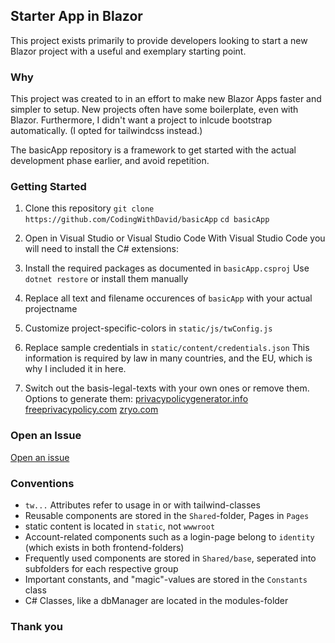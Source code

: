 
## Starter App in Blazor

This project exists primarily to provide developers looking to start a new Blazor project with a useful and exemplary starting point. 

### Why

This project was created to in an effort to make new Blazor Apps faster and simpler to setup. 
New projects often have some boilerplate, even with Blazor. Furthermore, I didn't want a project to inlcude bootstrap automatically. (I opted for tailwindcss instead.)

The basicApp repository is a framework to get started with the actual development phase earlier, and avoid repetition.

### Getting Started

1. Clone this repository
`git clone https://github.com/CodingWithDavid/basicApp`
`cd basicApp`

2. Open in Visual Studio or Visual Studio Code
With Visual Studio Code you will need to install the C# extensions:

3. Install the required packages as documented in `basicApp.csproj`
Use `dotnet restore` or install them manually

4. Replace all text and filename occurences of `basicApp` with your actual projectname

5. Customize project-specific-colors in `static/js/twConfig.js`

6. Replace sample credentials in `static/content/credentials.json` 
This information is required by law in many countries, and the EU, which is why I included it in here.

6. Switch out the basis-legal-texts with your own ones or remove them.
Options to generate them:
[privacypolicygenerator.info](https://www.privacypolicygenerator.info/)
[freeprivacypolicy.com](https://www.freeprivacypolicy.com/free-privacy-policy-generator/)
[zryo.com](https://zyro.com/tools/privacy-policy-generator)


### Open an Issue

[Open an issue](https://github.com/DavideWiest/basicApp/issues)

### Conventions

- `tw...` Attributes refer to usage in or with tailwind-classes
- Reusable components are stored in the `Shared`-folder, Pages in `Pages`
- static content is located in `static`, not `wwwroot`
- Account-related components such as a login-page belong to `identity` (which exists in both frontend-folders)
- Frequently used components are stored in `Shared/base`, seperated into subfolders for each respective group
- Important constants, and "magic"-values are stored in the `Constants` class 
- C# Classes, like a dbManager are located in the modules-folder

### Thank you